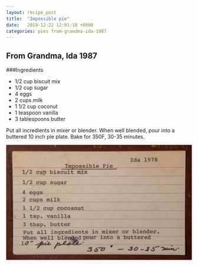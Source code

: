 ```yaml
---
layout: recipe_post
title:  "Impossible pie"
date:   2019-12-22 12:01:18 +0000
categories: pies from-grandma-ida-1987
---
```


## From Grandma, Ida 1987
###Ingredients
* 1/2 cup biscuit mix
* 1/2 cup sugar
* 4 eggs
* 2 cups milk
* 1 1/2 cup coconut
* 1 teaspoon vanilla
* 3 tablespoons butter

Put all incredients in mixer or blender. When well blended, pour into a buttered 10 inch pie plate. Bake for 350F, 30-35 minutes.


![](/assets/pies/impossible-pie.jpg)
